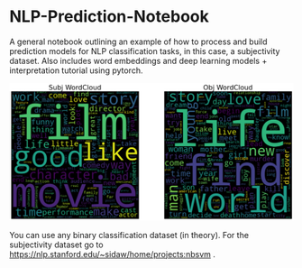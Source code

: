 # NLP-Prediction-Notebook
A general notebook outlining an example of how to process and build prediction models for NLP classification tasks, in this case, a subjectivity dataset. Also includes word embeddings and deep learning models + interpretation tutorial using pytorch.


![alt text](pics/wordcloud.png?raw=true)


You can use any binary classification dataset (in theory). For the subjectivity dataset go to https://nlp.stanford.edu/~sidaw/home/projects:nbsvm .
